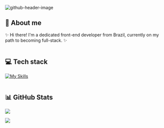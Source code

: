 ![github-header-image](https://github.com/user-attachments/assets/8a803220-ba2f-47f8-ab01-8368a12c8759)
<br>

## 🚀 About me
✨ Hi there! I'm a dedicated front-end developer from Brazil, currently on my path to becoming full-stack. ✨
<br><br>
 
## 💻 Tech stack
[![My Skills](https://skillicons.dev/icons?i=react,angular,vue,js,html,tailwind,sass,css,redux,nextjs,nodejs,jest,graphql,git)](https://skillicons.dev)
<br><br>


## 📊 GitHub Stats
![](https://github-readme-stats.vercel.app/api?username=jordannachris&show_icons=true&theme=ambient_gradient&hide_border=true)
<br>

![](https://github-readme-stats.vercel.app/api/top-langs/?username=jordannachris&theme=ambient_gradient&hide_border=true&include_all_commits=false&count_private=false&layout=compact)
